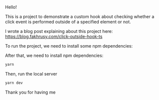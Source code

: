 Hello!

This is a project to demonstrate a custom hook about checking whether a click event is performed outside of a specified element or not.

I wrote a blog post explaining about this project here: https://blog.fakhrusy.com/click-outside-hook-ts

To run the project, we need to install some npm dependencies:

After that, we need to install npm dependencies:

```sh
yarn
```

Then, run the local server

```sh
yarn dev
```

Thank you for having me